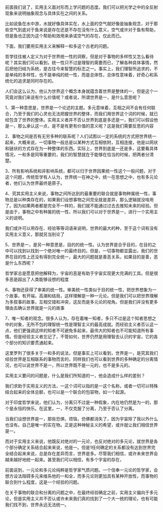 <p data-pid="90gP-O9Z">前面我们说了，实用主义面对形而上学问题的态度。我们可以把光学之中的全反射现象来说明抽象观念与具体实在之间的关系。</p><p data-pid="9fHFlaus">比如说鱼在水中游，水就好像具体实在，水上面的空气就好像是抽象观念，对于那些空气到底对于鱼来说是存在还是不存在没有什么意义，空气或许对于鱼有帮助，但是鱼也正因为这个帮助和效用来承诺空气的存在，仅此而已。</p><p data-pid="N_AZcY4p">下面，我们要用实用主义来解释一和多这个古老的问题。</p><p data-pid="5L6V-rI8">哲学往往被人定义为对于世界统一性的洞察，但是对于事物的多样性又怎么看待呢？其实我们可以看到，统一性只不过是理智的需要而已，了解各种具体事情，然后把他归结为系统，是古往今来智慧的标志之一。事实上，我们理智所追求的，不是单纯的多样性，也不是单纯的统一性，而是总体性，总体性意味着，好奇心和系统化的追求是同时存在的。</p><p data-pid="wMFeexN7">人们会这么认为，他认为世界这个概念本身就蕴含着世界是整体的一，但是这个一究竟对我们来说有什么价值呢？或者说，所谓世界是一，是什么意思呢？</p><p data-pid="ora58zhK">1、第一种意思是，世界是一个论述的主题。多元意味着，互相之间不会有任何联合，乃至于我们的心灵也无法把握世界的整体，而我们用世界这个词的时候，就已经包含了世界的整体。实用主义者并不否认世界到底是多还是一，我们可以假设他是一，那么承认这一点，是不是有更有价值的意义呢？这是我们需要反思的内容</p><p data-pid="4zQM58Gu">2、事物之间是否有无穷多种的联系呢？人们试图以一定的系统的方式把世界统一起来，大概来说，一切事物一般总是以某种方式互相依附，互相连接，他是以网状和链状的方式存在为一种整体的东西。实际上，世界到底是一还是多，这要看具体情况，一和多是同等重要的，我们的智慧就在于能够在恰当的时候，把两者分清楚。</p><p data-pid="jy-V0Y_B">3、所有影响系统和非影响系统，都可以归于世界因果统一性这个一般问题，对于这个问题，传统哲学有人认为，世界统一在神之中，统一在思想之中，也有多元论者，他们认为世界最终是原子。</p><p data-pid="eQtbN0UX">4、究其实用主义来说，事物之间所达到的最重要的联合就是事物种属统一性，事物总是以种类存在的，如果我们设想事物之间完全就是差异，那么逻辑就没啥用了。因为如果两者都是完全不一样的，我们就不能通过过去去推知未来的经验。但是由于，事物之中有种属的统一性，所以我们可以对于世界是一，进行一个实用主义的说明。</p><p data-pid="N0bO54Np">我们或许可以用存在、经验等等词语来说明，世界的最大的种，至于这个词有没有实用主义意义，那就另当别论了</p><p data-pid="IP5j67mv">5、世界是一，是另一种意思是，目的的统一性。认为世界是合乎目的，在目的之中可以找到以找到一个绝对唯一的最终目的。但是，一切事物都显露出，我们的世界在目的性上还没有得到完全统一，最大的问题就是善恶关系，如果目的是善，恶是什么东西呢？</p><p data-pid="zjcDgSDd">哲学家总是愿意把他解释为，宇宙的恶是有助于宇宙实现更大完满的工具。但是很多恶是超出了人类能够设想的程度</p><p data-pid="gVVDzriu">6、事物还获得了审美的统一性。审美统一性类似于目的统一性，把世界想象为一个故事，有开端，高潮和结局，这样理解是一种一元论。但是我们可以把世界理解为多叙事的故事，互相交错和冲突，这反而是多元论的视角。但是我们并没有更多理由去确认世界就是一元的故事</p><p data-pid="nwc9vsoI">7、唯一知者的观念。很多人认为，存在着唯一知者，多只不过是这个知者思想之中的对象，无所不包的理智统一性是理智主义的最高成就。而经验主义者否认这一点，他们更强调这样的知者不可避免多起来，最伟大的知者也不可能知道所有事情。但是经验主义者忘记了，不管如何，世界仍然是用理智去认识的宇宙，它的各个部分的知识要贯通起来。</p><p data-pid="jLKH3q4x">这里罗列了很多关于一和多的说法，但是事实上可以看到，世界是一，是究其我们经验世界是互相联系的事物而言的，同样我们也可以看到世界的多种确定的分离情况，也可以说世界不是一，所以世界既不是一元的，也不是多元的。</p><p data-pid="3uf_aZ44">实用主义要问的问题是，什么是我们所知道的一，他会造成什么样的差别？</p><p data-pid="zIsfRv5g">我们求助于实用主义的方法，一这个词可以指的是一这个名称，或者一切可以特殊结合起来的全体总额，也可以是一个联合的包容物，如一个起源。</p><p data-pid="vwaS4GR9">对于印度哲学来说，他们认为，分离只不过是一种假象，内在地仍然是为一的，那个是永恒的快乐。在这里，一，不仅克服了分离，乃至于否认了分离。</p><p data-pid="TZoFwauT">当我们设想世界是一，那些恐惧，烦恼，仿佛都消失了，因为宇宙除了我以外什么也没有。自己是唯一的实在物。正是这种神秘主义的希望，或许就让我们相信世界是一。</p><p data-pid="-UXmZUZc">而对于实用主义来说，他既反对绝对的一元论，也反对绝对的多元论，就世界是各个部分确定关系结合起来来说，他是一。但是1任何确定的关系都没有达到世界完全结合起来来说，总是存在差异而言，世界是多。尽管我们相信，或许未来世界会越来越好地统一起来。甚至我们可以相信，有多个宇宙的存在，</p><p data-pid="L5xWzCF8">前面说到，一元论和多元论纯粹是哲学家气质问题。一个信奉一元论的哲学家，会想方设法阻碍多元来维系他的一和全，而多元论则更加具有某种开放性，而事物的联合到什么程度，这是一个经验的问题。</p><p data-pid="0INx_6Co">在关于事物的联合和分离的问题之中，在最终经验确定之前，实用主义偏向于多元论，但是实用主义并不否认或许未来我们真的找到了一个大一统的理论，也有可能我们找不到，世界永远无法统一。</p>